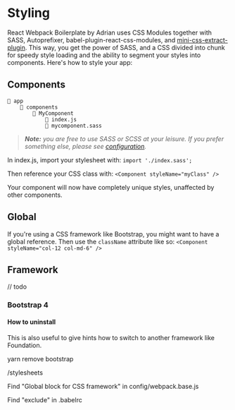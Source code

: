 # Styling

React Webpack Boilerplate by Adrian uses CSS Modules together with
SASS, Autoprefixer, babel-plugin-react-css-modules, and [mini-css-extract-plugin](https://github.com/webpack-contrib/mini-css-extract-plugin). This way,
you get the power of SASS, and a CSS divided into chunk for speedy style loading
and the ability to segment your styles into components. Here's how to style your app:

## Components

```
📁 app
    📁 components
        📁 MyComponent
            📄 index.js
            📄 mycomponent.sass
```

> ***Note:*** *you are free to use SASS or SCSS at your leisure. If you prefer something else, please see [configuration](configuration.md).*

In index.js, import your stylesheet with: `import './index.sass';`

Then reference your CSS class with: `<Component styleName="myClass" />`

Your component will now have completely unique styles, unaffected by other components.

## Global

If you're using a CSS framework like Bootstrap, you might want to have a global reference.
Then use the `className` attribute like so: `<Component styleName="col-12 col-md-6" />`

## Framework

// todo

### Bootstrap 4

#### How to uninstall

This is also useful to give hints how to switch to another framework like Foundation.

yarn remove bootstrap

/stylesheets

Find "Global block for CSS framework" in config/webpack.base.js

Find "exclude" in .babelrc
